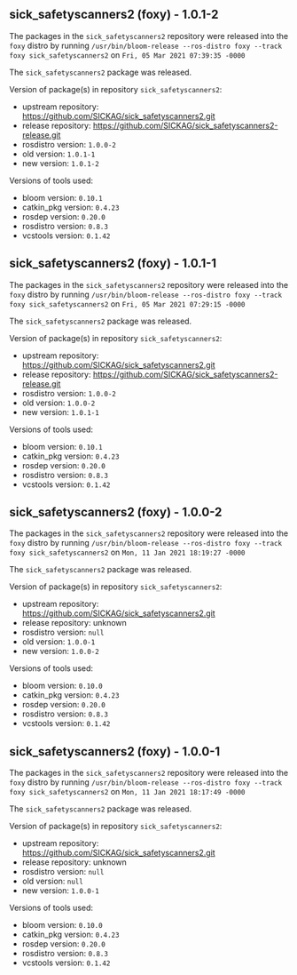 ## sick_safetyscanners2 (foxy) - 1.0.1-2

The packages in the `sick_safetyscanners2` repository were released into the `foxy` distro by running `/usr/bin/bloom-release --ros-distro foxy --track foxy sick_safetyscanners2` on `Fri, 05 Mar 2021 07:39:35 -0000`

The `sick_safetyscanners2` package was released.

Version of package(s) in repository `sick_safetyscanners2`:

- upstream repository: https://github.com/SICKAG/sick_safetyscanners2.git
- release repository: https://github.com/SICKAG/sick_safetyscanners2-release.git
- rosdistro version: `1.0.0-2`
- old version: `1.0.1-1`
- new version: `1.0.1-2`

Versions of tools used:

- bloom version: `0.10.1`
- catkin_pkg version: `0.4.23`
- rosdep version: `0.20.0`
- rosdistro version: `0.8.3`
- vcstools version: `0.1.42`


## sick_safetyscanners2 (foxy) - 1.0.1-1

The packages in the `sick_safetyscanners2` repository were released into the `foxy` distro by running `/usr/bin/bloom-release --ros-distro foxy --track foxy sick_safetyscanners2` on `Fri, 05 Mar 2021 07:29:15 -0000`

The `sick_safetyscanners2` package was released.

Version of package(s) in repository `sick_safetyscanners2`:

- upstream repository: https://github.com/SICKAG/sick_safetyscanners2.git
- release repository: https://github.com/SICKAG/sick_safetyscanners2-release.git
- rosdistro version: `1.0.0-2`
- old version: `1.0.0-2`
- new version: `1.0.1-1`

Versions of tools used:

- bloom version: `0.10.1`
- catkin_pkg version: `0.4.23`
- rosdep version: `0.20.0`
- rosdistro version: `0.8.3`
- vcstools version: `0.1.42`


## sick_safetyscanners2 (foxy) - 1.0.0-2

The packages in the `sick_safetyscanners2` repository were released into the `foxy` distro by running `/usr/bin/bloom-release --ros-distro foxy --track foxy sick_safetyscanners2` on `Mon, 11 Jan 2021 18:19:27 -0000`

The `sick_safetyscanners2` package was released.

Version of package(s) in repository `sick_safetyscanners2`:

- upstream repository: https://github.com/SICKAG/sick_safetyscanners2.git
- release repository: unknown
- rosdistro version: `null`
- old version: `1.0.0-1`
- new version: `1.0.0-2`

Versions of tools used:

- bloom version: `0.10.0`
- catkin_pkg version: `0.4.23`
- rosdep version: `0.20.0`
- rosdistro version: `0.8.3`
- vcstools version: `0.1.42`


## sick_safetyscanners2 (foxy) - 1.0.0-1

The packages in the `sick_safetyscanners2` repository were released into the `foxy` distro by running `/usr/bin/bloom-release --ros-distro foxy --track foxy sick_safetyscanners2` on `Mon, 11 Jan 2021 18:17:49 -0000`

The `sick_safetyscanners2` package was released.

Version of package(s) in repository `sick_safetyscanners2`:

- upstream repository: https://github.com/SICKAG/sick_safetyscanners2.git
- release repository: unknown
- rosdistro version: `null`
- old version: `null`
- new version: `1.0.0-1`

Versions of tools used:

- bloom version: `0.10.0`
- catkin_pkg version: `0.4.23`
- rosdep version: `0.20.0`
- rosdistro version: `0.8.3`
- vcstools version: `0.1.42`


